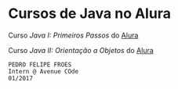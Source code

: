 # Cursos de Java no Alura

Curso *Java I: Primeiros Passos* do [Alura](https://www.alura.com.br/curso-online-primeiros-passos-com-java)

Curso *Java II: Orientação a Objetos* do [Alura](https://cursos.alura.com.br/course/java-e-orientacao-a-objetos)

```
PEDRO FELIPE FROES
Intern @ Avenue COde
01/2017
```
